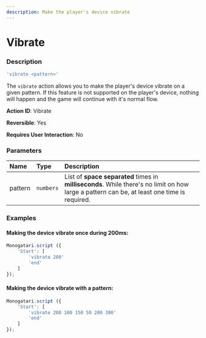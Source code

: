 ```yaml
---
description: Make the player's device vibrate
---
```


# Vibrate

### Description

```javascript
'vibrate <pattern>'
```

The `vibrate` action allows you to make the player's device vibrate on a given pattern. If this feature is not supported on the player's device, nothing will happen and the game will continue with it's normal flow.

**Action ID**: Vibrate

**Reversible**: Yes

**Requires User Interaction**: No

### Parameters

| Name | Type | Description |
| :--- | :--- | :--- |
| pattern | `numbers` | List of **space separated** times in **milliseconds**. While there's no limit on how large a pattern can be, at least one time is required. |

### Examples

#### Making the device vibrate once during 200ms:

```javascript
Monogatari.script ({
    'Start': [
        'vibrate 200'
        'end'
    ]
});
```

#### Making the device vibrate with a pattern:

```javascript
Monogatari.script ({
    'Start': [
        'vibrate 200 100 150 50 200 300'
        'end'
    ]
});
```

